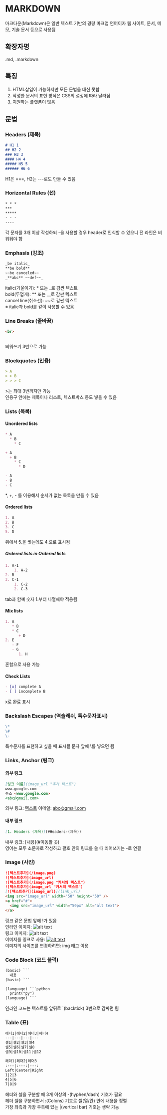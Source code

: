 # MARKDOWN
마크다운(Markdown)은 일반 텍스트 기반의 경량 마크업 언어이자 웹 사이트, 문서, 메모, 기술 문서 등으로 사용됨

## 확장자명
.md, .markdown

## 특징
1. HTML삽입이 가능하지만 모든 문법을 대신 못함
2. 작성한 문서의 표현 방식은 CSS의 설정에 따라 달라짐
3. 지원하는 플랫폼이 많음

## 문법
### Headers (제목)
```md
# H1 1
## H2 2
### H3 3
#### H4 4
##### H5 5
###### H6 6
```
H1은 ===, H2는 ---로도 만들 수 있음

### Horizontal Rules (선)
```md
* * *
***
*****
- - -
----
```
각 문자를 3개 이상 작성하되 -을 사용할 경우 header로 인식할 수 있으니 전 라인은 비워둬야 함

### Emphasis (강조)
```md
_be italic_
**be bold**
~~be canceled~~
_**abc** ~~def~~_
```
italic(기울이기): * 또는 _로 감싼 텍스트   
bold(두껍게): ** 또는 __로 감싼 텍스트   
cancel line(취소선): ~~로 감싼 텍스트   
※ italic과 bold를 같이 사용할 수 있음

### Line Breaks (줄바꿈)
```md
<br>
   
```
띄워쓰기 3번으로 가능

### Blockquotes (인용)
```md  
> A
> > B
> > > C
```
\>는 최대 3번까지만 가능   
인용구 안에는 제목이나 리스트, 텍스트박스 등도 넣을 수 있음

### Lists (목록)
#### Unordered lists
```md
* A
  * B
    * C

+ A
  + B
    * C
      * D

- A
- B
- C
```
*, +, - 를 이용해서 순서가 없는 목록을 만들 수 있음
#### Ordered lists
```md
1. A
2. B
3. C
5. D
```
위에서 5.을 썻는데도 4.으로 표시됨
##### Ordered lists in Ordered lists
```md
1. A-1
    1. A-2
2. B
3. C-1
    1. C-2
    2. C-3
```
tab과 함꼐 숫자 1.부터 나열해야 적용됨
#### Mix lists
```md
1. A
   * B
   * C
      + D
2. E
   - F
   - G
      1. H
```
혼합으로 사용 가능
#### Check Lists
```md
- [x] complete A
- [ ] incomplete B
```
x로 완료 표시

### Backslash Escapes (역슬레쉬, 특수문자표시)
```md
\*
\#
\-
```
특수문자를 표현하고 싶을 때 표시될 문자 앞에 \를 넣으면 됨

### Links, Anchor (링크)
#### 외부 링크
```md
[링크 이름](image_url "추가 텍스트")
www.google.com
주소 <www.google.com>
<abc@gmail.com>
```
외부 링크: [텍스트](image_url "추가 텍스트")
이메일: <abc@gmail.com>
#### 내부 링크
```md
[1. Headers (제목)](#Headers-(제목))
```
내부 링크: [내용](#이동할 곳)   
영어는 모두 소문자로 작성하고 괄호 안의 링크를 쓸 때 띄어쓰기는 -로 연결

### Image (사진)
```md
![텍스트추가](/image.png)
![텍스트추가](image_url)
![텍스트추가](/image.png "커서의 텍스트")
![텍스트추가](image_url "커서의 텍스트")
[![텍스트추가](image_url)](link_url)
<img src="image_url" width="50" height="50" />
<a href="#">
  <img src="image_url" width="50px" alt="alt text">
</a>
```
링크 같은 문법 앞에 !가 있음   
인라인 이미지: ![alt text](/image.png)   
링크 이미지: ![alt text](image_url)   
이미지를 링크로 사용: [![alt text](image_url)](link_url)   
이미지의 사이즈를 변경하려면: img 태그 이용

### Code Block (코드 블럭)
```md
(basic) ```
  내용
(basic) ```

(language) ```python
  print("py")
(language) ```
```
인라인 코드는 텍스트를 앞뒤로 `(backtick) 3번으로 감싸면 됨

### Table (표)
```md
헤더1|헤더2|헤더3|헤더4
---|---|---|---
셀1|셀2|셀3|셀4
셀5|셀6|셀7|셀8
셀9|셀10|셀11|셀12

헤더1|헤더2|헤더3
:---|:---:|---:
Left|Center|Right
1|2|3
4|5|6
7|8|9
```
헤더와 셀을 구분할 때 3개 이상의 -(hyphen/dash) 기호가 필요   
헤더 셀을 구분하면서 :(Colons) 기호로 셀(열/칸) 안에 내용을 정렬   
가장 좌측과 가장 우측에 있는 |(vertical bar) 기호는 생략 가능
